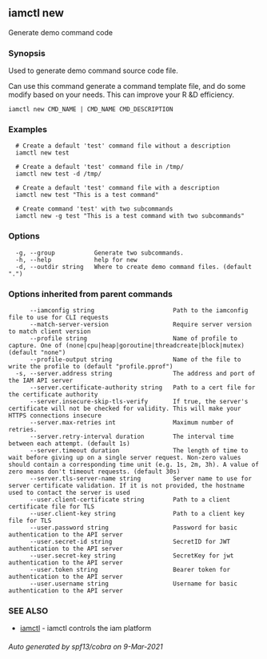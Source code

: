 ## iamctl new

Generate demo command code

### Synopsis

Used to generate demo command source code file.

 Can use this command generate a command template file, and do some modify based on your needs. This can improve your R &D efficiency.

```
iamctl new CMD_NAME | CMD_NAME CMD_DESCRIPTION
```

### Examples

```
  # Create a default 'test' command file without a description
  iamctl new test
  
  # Create a default 'test' command file in /tmp/
  iamctl new test -d /tmp/
  
  # Create a default 'test' command file with a description
  iamctl new test "This is a test command"
  
  # Create command 'test' with two subcommands
  iamctl new -g test "This is a test command with two subcommands"
```

### Options

```
  -g, --group           Generate two subcommands.
  -h, --help            help for new
  -d, --outdir string   Where to create demo command files. (default ".")
```

### Options inherited from parent commands

```
      --iamconfig string                      Path to the iamconfig file to use for CLI requests
      --match-server-version                  Require server version to match client version
      --profile string                        Name of profile to capture. One of (none|cpu|heap|goroutine|threadcreate|block|mutex) (default "none")
      --profile-output string                 Name of the file to write the profile to (default "profile.pprof")
  -s, --server.address string                 The address and port of the IAM API server
      --server.certificate-authority string   Path to a cert file for the certificate authority
      --server.insecure-skip-tls-verify       If true, the server's certificate will not be checked for validity. This will make your HTTPS connections insecure
      --server.max-retries int                Maximum number of retries.
      --server.retry-interval duration        The interval time between each attempt. (default 1s)
      --server.timeout duration               The length of time to wait before giving up on a single server request. Non-zero values should contain a corresponding time unit (e.g. 1s, 2m, 3h). A value of zero means don't timeout requests. (default 30s)
      --server.tls-server-name string         Server name to use for server certificate validation. If it is not provided, the hostname used to contact the server is used
      --user.client-certificate string        Path to a client certificate file for TLS
      --user.client-key string                Path to a client key file for TLS
      --user.password string                  Password for basic authentication to the API server
      --user.secret-id string                 SecretID for JWT authentication to the API server
      --user.secret-key string                SecretKey for jwt authentication to the API server
      --user.token string                     Bearer token for authentication to the API server
      --user.username string                  Username for basic authentication to the API server
```

### SEE ALSO

* [iamctl](iamctl.md)	 - iamctl controls the iam platform

###### Auto generated by spf13/cobra on 9-Mar-2021
